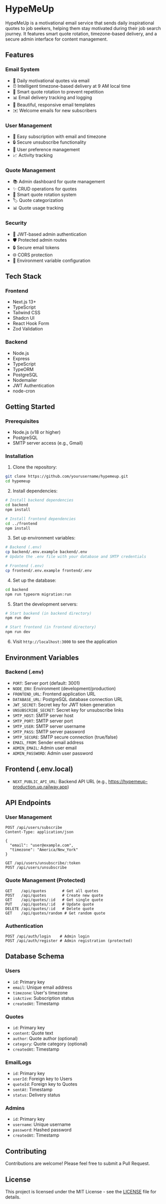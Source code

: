 # HypeMeUp

HypeMeUp is a motivational email service that sends daily inspirational quotes to job seekers, helping them stay motivated during their job search journey. It features smart quote rotation, timezone-based delivery, and a secure admin interface for content management.

## Features

### Email System

- 📧 Daily motivational quotes via email
- ⏰ Intelligent timezone-based delivery at 9 AM local time
- 🔄 Smart quote rotation to prevent repetition
- 📊 Email delivery tracking and logging
- 🎨 Beautiful, responsive email templates
- ✉️ Welcome emails for new subscribers

### User Management

- 👤 Easy subscription with email and timezone
- 🔒 Secure unsubscribe functionality
- 📝 User preference management
- 📈 Activity tracking

### Quote Management

- 📚 Admin dashboard for quote management
- ✨ CRUD operations for quotes
- 🔄 Smart quote rotation system
- 🏷️ Quote categorization
- 📊 Quote usage tracking

### Security

- 🔐 JWT-based admin authentication
- 🛡️ Protected admin routes
- 🔒 Secure email tokens
- 🌐 CORS protection
- 🔑 Environment variable configuration

## Tech Stack

### Frontend

- Next.js 13+
- TypeScript
- Tailwind CSS
- Shadcn UI
- React Hook Form
- Zod Validation

### Backend

- Node.js
- Express
- TypeScript
- TypeORM
- PostgreSQL
- Nodemailer
- JWT Authentication
- node-cron

## Getting Started

### Prerequisites

- Node.js (v18 or higher)
- PostgreSQL
- SMTP server access (e.g., Gmail)

### Installation

1. Clone the repository:

```bash
git clone https://github.com/yourusername/hypemeup.git
cd hypemeup
```

2. Install dependencies:

```bash
# Install backend dependencies
cd backend
npm install

# Install frontend dependencies
cd ../frontend
npm install
```

3. Set up environment variables:

```bash
# Backend (.env)
cp backend/.env.example backend/.env
# Update the .env file with your database and SMTP credentials

# Frontend (.env)
cp frontend/.env.example frontend/.env
```

4. Set up the database:

```bash
cd backend
npm run typeorm migration:run
```

5. Start the development servers:

```bash
# Start backend (in backend directory)
npm run dev

# Start frontend (in frontend directory)
npm run dev
```

6. Visit `http://localhost:3000` to see the application

## Environment Variables

### Backend (.env)

- `PORT`: Server port (default: 3001)
- `NODE_ENV`: Environment (development/production)
- `FRONTEND_URL`: Frontend application URL
- `DATABASE_URL`: PostgreSQL database connection URL
- `JWT_SECRET`: Secret key for JWT token generation
- `UNSUBSCRIBE_SECRET`: Secret key for unsubscribe links
- `SMTP_HOST`: SMTP server host
- `SMTP_PORT`: SMTP server port
- `SMTP_USER`: SMTP server username
- `SMTP_PASS`: SMTP server password
- `SMTP_SECURE`: SMTP secure connection (true/false)
- `EMAIL_FROM`: Sender email address
- `ADMIN_EMAIL`: Admin user email
- `ADMIN_PASSWORD`: Admin user password

## Frontend (.env.local)

- `NEXT_PUBLIC_API_URL`: Backend API URL (e.g., https://hypemeup-production.up.railway.app)

## API Endpoints

### User Management

```http
POST /api/users/subscribe
Content-Type: application/json

{
  "email": "user@example.com",
  "timezone": "America/New_York"
}
```

```http
GET /api/users/unsubscribe/:token
POST /api/users/unsubscribe
```

### Quote Management (Protected)

```http
GET    /api/quotes       # Get all quotes
POST   /api/quotes       # Create new quote
GET    /api/quotes/:id   # Get single quote
PUT    /api/quotes/:id   # Update quote
DELETE /api/quotes/:id   # Delete quote
GET    /api/quotes/random # Get random quote
```

### Authentication

```http
POST /api/auth/login    # Admin login
POST /api/auth/register # Admin registration (protected)
```

## Database Schema

### Users

- `id`: Primary key
- `email`: Unique email address
- `timezone`: User's timezone
- `isActive`: Subscription status
- `createdAt`: Timestamp

### Quotes

- `id`: Primary key
- `content`: Quote text
- `author`: Quote author (optional)
- `category`: Quote category (optional)
- `createdAt`: Timestamp

### EmailLogs

- `id`: Primary key
- `userId`: Foreign key to Users
- `quoteId`: Foreign key to Quotes
- `sentAt`: Timestamp
- `status`: Delivery status

### Admins

- `id`: Primary key
- `username`: Unique username
- `password`: Hashed password
- `createdAt`: Timestamp

## Contributing

Contributions are welcome! Please feel free to submit a Pull Request.

## License

This project is licensed under the MIT License - see the [LICENSE](LICENSE) file for details.
